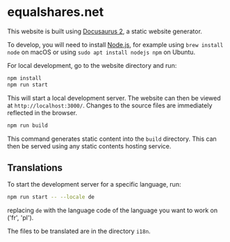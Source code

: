 # equalshares.net

This website is built using [Docusaurus 2](https://docusaurus.io/), a static website generator.

To develop, you will need to install [Node.js](https://nodejs.org/en/), for example using `brew install node` on macOS or using `sudo apt install nodejs npm` on Ubuntu.

For local development, go to the website directory and run:

```bash
npm install
npm run start
```

This will start a local development server. The website can then be viewed at `http://localhost:3000/`. Changes to the source files are immediately reflected in the browser.

```bash
npm run build
```

This command generates static content into the `build` directory. This can then be served using any static contents hosting service.

## Translations

To start the development server for a specific language, run:

```bash
npm run start -- --locale de
```

replacing `de` with the language code of the language you want to work on ('fr', 'pl').

The files to be translated are in the directory `i18n`.